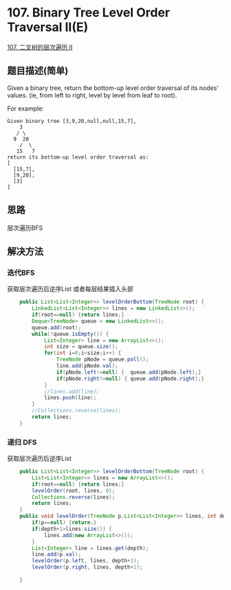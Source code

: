 # 107. Binary Tree Level Order Traversal II(E)
[107. 二叉树的层次遍历 II](https://leetcode-cn.com/problems/binary-tree-level-order-traversal-ii/)

##  题目描述(简单)

Given a binary tree, return the bottom-up level order traversal of its nodes' values. (ie, from left to right, level by level from leaf to root).

For example:
```
Given binary tree [3,9,20,null,null,15,7],
    3
   / \
  9  20
    /  \
   15   7
return its bottom-up level order traversal as:
[
  [15,7],
  [9,20],
  [3]
]
```


##  思路

层次遍历BFS

##  解决方法

### 迭代BFS

获取层次遍历后逆序List
或者每层结果插入头部

```java
    public List<List<Integer>> levelOrderBottom(TreeNode root) {
    	LinkedList<List<Integer>> lines = new LinkedList<>();
    	if(root==null) {return lines;}
    	Deque<TreeNode> queue = new LinkedList<>();
        queue.add(root);
        while(!queue.isEmpty()) {
        	List<Integer> line = new ArrayList<>();
            int size = queue.size();
        	for(int i=0;i<size;i++) {
        		TreeNode pNode = queue.poll();
        		line.add(pNode.val);
        		if(pNode.left!=null) {	queue.add(pNode.left);}
        		if(pNode.right!=null) {	queue.add(pNode.right);}
        	}
        	//lines.add(line);
        	lines.push(line);
        }
        //Collections.reverse(lines);
        return lines;
    }
```


### 递归 DFS

获取层次遍历后逆序List

```java
    public List<List<Integer>> levelOrderBottom(TreeNode root) {
    	List<List<Integer>> lines = new ArrayList<>();
    	if(root==null) {return lines;}
    	levelOrder(root, lines, 0);
    	Collections.reverse(lines);
    	return lines;
    }
    public void levelOrder(TreeNode p,List<List<Integer>> lines, int depth) {
    	if(p==null) {return;}
    	if(depth+1>lines.size()) {
    		lines.add(new ArrayList<>());
    	}
    	List<Integer> line = lines.get(depth);
    	line.add(p.val);
    	levelOrder(p.left, lines, depth+1);
    	levelOrder(p.right, lines, depth+1);
    	
    }
```



